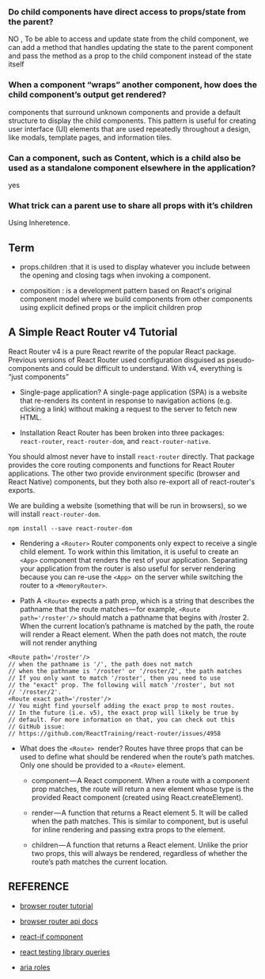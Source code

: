 ### Do child components have direct access to props/state from the parent?
NO ,
 To be able to access and update state from the child component, we can add a method that handles updating the state to the parent component and pass the method as a prop to the child component instead of the state itself
### When a component “wraps” another component, how does the child component’s output get rendered?
 components that surround unknown components and provide a default structure to display the child components. This pattern is useful for creating user interface (UI) elements that are used repeatedly throughout a design, like modals, template pages, and information tiles.

### Can a component, such as Content, which is a child also be used as a standalone component elsewhere in the application? 
yes 

### What trick can a parent use to share all props with it’s children


Using Inheretence.



##  Term

* props.children :that it is used to display whatever you include between the opening and closing tags when invoking a component.

* composition :  is a development pattern based on React's original component model where we build components from other components using explicit defined props or the implicit children prop


## A Simple React Router v4 Tutorial

React Router v4 is a pure React rewrite of the popular React package. Previous versions of React Router used configuration disguised as pseudo-components and could be difficult to understand. With v4, everything is “just components”

 * Single-page application? A single-page application (SPA) is a website that re-renders its content in response to navigation actions (e.g. clicking a link) without making a request to the server to fetch new HTML.

 * Installation
React Router has been broken into three packages: <br>
`react-router`, `react-router-dom`, and `react-router-native`.

You should almost never have to install `react-router` directly. That package provides the core routing components and functions for React Router applications. The other two provide environment specific (browser and React Native) components, but they both also re-export all of react-router's exports.

We are building a website (something that will be run in browsers), so we will install `react-router-dom`.

`npm install --save react-router-dom`

* Rendering a `<Router>`
Router components only expect to receive a single child element. To work within this limitation, it is useful to create an `<App>` component that renders the rest of your application. Separating your application from the router is also useful for server rendering because you can re-use the `<App> `on the server while switching the router to a `<MemoryRouter>`.

* Path
A <`Route>` expects a path prop, which is a string that describes the pathname that the route matches — for example, `<Route path='/roster'/>` should match a pathname that begins with /roster 2. When the current location’s pathname is matched by the path, the route will render a React element. When the path does not match, the route will not render anything 


```
<Route path='/roster'/>
// when the pathname is '/', the path does not match
// when the pathname is '/roster' or '/roster/2', the path matches
// If you only want to match '/roster', then you need to use
// the "exact" prop. The following will match '/roster', but not
// '/roster/2'.
<Route exact path='/roster'/>
// You might find yourself adding the exact prop to most routes.
// In the future (i.e. v5), the exact prop will likely be true by
// default. For more information on that, you can check out this
// GitHub issue:
// https://github.com/ReactTraining/react-router/issues/4958
```

* What does the `<Route> `render?
Routes have three props that can be used to define what should be rendered when the route’s path matches. Only one should be provided to a `<Route>` element.

   * component — A React component. When a route with a component prop matches, the route will return a new element whose type is the provided React component (created using React.createElement).

   * render — A function that returns a React element 5. It will be called when the path matches. This is similar to component, but is useful for inline rendering and passing extra props to the element.

   * children — A function that returns a React element. Unlike the prior two props, this will always be rendered, regardless of whether the route’s path matches the current location.

## REFERENCE 
* [browser router tutorial](https://blog.pshrmn.com/simple-react-router-v4-tutorial/)

* [browser router api docs](https://reactrouter.com/web/api)

* [react-if component](https://www.npmjs.com/package/react-if)

* [react testing library queries](https://testing-library.com/docs/queries/about/)

* [aria roles](https://www.w3.org/TR/html-aria/)